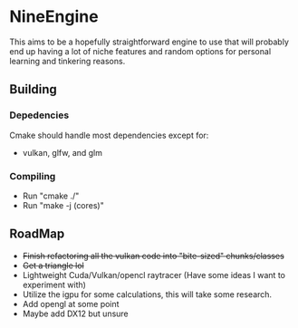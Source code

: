 # NineEngine

This aims to be a hopefully straightforward engine to use that will probably end up having a lot of niche features and random options for personal learning and tinkering reasons.

## Building
### Depedencies
Cmake should handle most dependencies except for:
- vulkan, glfw, and glm

### Compiling
- Run "cmake ./"
- Run "make -j (cores)"

## RoadMap
- ~~Finish refactoring all the vulkan code into "bite-sized" chunks/classes~~
- ~~Get a triangle lol~~
- Lightweight Cuda/Vulkan/opencl raytracer (Have some ideas I want to experiment with)
- Utilize the igpu for some calculations, this will take some research.
- Add opengl at some point
- Maybe add DX12 but unsure
